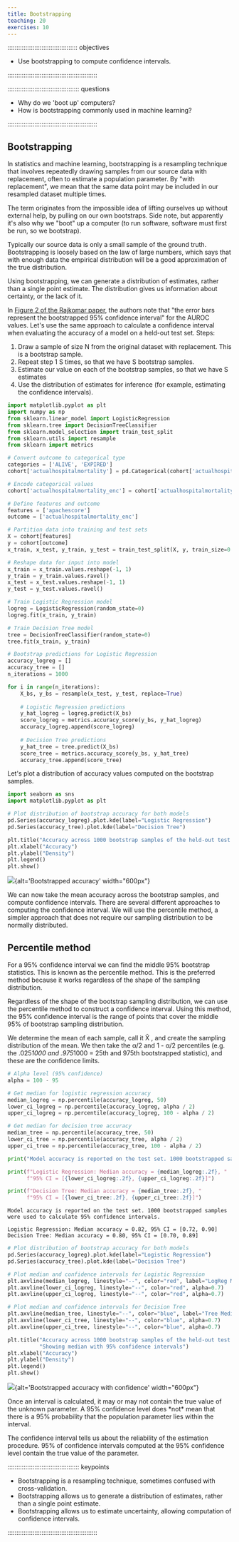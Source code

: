 ```yaml
---
title: Bootstrapping
teaching: 20
exercises: 10
---
```


::::::::::::::::::::::::::::::::::::::: objectives

- Use bootstrapping to compute confidence intervals.

::::::::::::::::::::::::::::::::::::::::::::::::::

:::::::::::::::::::::::::::::::::::::::: questions

- Why do we 'boot up' computers?
- How is bootstrapping commonly used in machine learning?

::::::::::::::::::::::::::::::::::::::::::::::::::

## Bootstrapping

In statistics and machine learning, bootstrapping is a resampling technique that involves repeatedly drawing samples from our source data with replacement, often to estimate a population parameter. By "with replacement", we mean that the same data point may be included in our resampled dataset multiple times.

The term originates from the impossible idea of lifting ourselves up without external help, by pulling on our own bootstraps. Side note, but apparently it's also why we "boot" up a computer (to run software, software must first be run, so we bootstrap).

Typically our source data is only a small sample of the ground truth. Bootstrapping is loosely based on the law of large numbers, which says that with enough data the empirical distribution will be a good approximation of the true distribution.

Using bootstrapping, we can generate a distribution of estimates, rather than a single point estimate. The distribution gives us information about certainty, or the lack of it.

In [Figure 2 of the Rajkomar paper](https://www.nature.com/articles/s41746-018-0029-1/figures/2), the authors note that "the error bars represent the bootstrapped 95% confidence interval" for the AUROC values. Let's use the same approach to calculate a confidence interval when evaluating the accuracy of a model on a held-out test set. Steps:

1. Draw a sample of size N from the original dataset with replacement. This is a bootstrap sample.
2. Repeat step 1 S times, so that we have S bootstrap samples.
3. Estimate our value on each of the bootstrap samples, so that we have S estimates
4. Use the distribution of estimates for inference (for example, estimating the confidence intervals).

```python
import matplotlib.pyplot as plt
import numpy as np
from sklearn.linear_model import LogisticRegression
from sklearn.tree import DecisionTreeClassifier
from sklearn.model_selection import train_test_split
from sklearn.utils import resample
from sklearn import metrics

# Convert outcome to categorical type
categories = ['ALIVE', 'EXPIRED']
cohort['actualhospitalmortality'] = pd.Categorical(cohort['actualhospitalmortality'], categories=categories)

# Encode categorical values
cohort['actualhospitalmortality_enc'] = cohort['actualhospitalmortality'].cat.codes

# Define features and outcome
features = ['apachescore']
outcome = ['actualhospitalmortality_enc']

# Partition data into training and test sets
X = cohort[features]
y = cohort[outcome]
x_train, x_test, y_train, y_test = train_test_split(X, y, train_size=0.7, random_state=42)

# Reshape data for input into model
x_train = x_train.values.reshape(-1, 1)
y_train = y_train.values.ravel()
x_test = x_test.values.reshape(-1, 1)
y_test = y_test.values.ravel()

# Train Logistic Regression model
logreg = LogisticRegression(random_state=0)
logreg.fit(x_train, y_train)

# Train Decision Tree model
tree = DecisionTreeClassifier(random_state=0)
tree.fit(x_train, y_train)

# Bootstrap predictions for Logistic Regression
accuracy_logreg = []
accuracy_tree = []
n_iterations = 1000

for i in range(n_iterations):
    X_bs, y_bs = resample(x_test, y_test, replace=True)
    
    # Logistic Regression predictions
    y_hat_logreg = logreg.predict(X_bs)
    score_logreg = metrics.accuracy_score(y_bs, y_hat_logreg)
    accuracy_logreg.append(score_logreg)
    
    # Decision Tree predictions
    y_hat_tree = tree.predict(X_bs)
    score_tree = metrics.accuracy_score(y_bs, y_hat_tree)
    accuracy_tree.append(score_tree)
```

Let's plot a distribution of accuracy values computed on the bootstrap samples.

```python
import seaborn as sns
import matplotlib.pyplot as plt

# Plot distribution of bootstrap accuracy for both models
pd.Series(accuracy_logreg).plot.kde(label="Logistic Regression")
pd.Series(accuracy_tree).plot.kde(label="Decision Tree")

plt.title("Accuracy across 1000 bootstrap samples of the held-out test set")
plt.xlabel("Accuracy")
plt.ylabel("Density")
plt.legend()
plt.show()
```

![](fig/section8-fig1-1.png){alt='Bootstrapped accuracy' width="600px"}

We can now take the mean accuracy across the bootstrap samples, and compute confidence intervals. There are several different approaches to computing the confidence interval. We will use the percentile method, a simpler approach that does not require our sampling distribution to be normally distributed.

## Percentile method

For a 95% confidence interval we can find the middle 95% bootstrap statistics. This is known as the percentile method. This is the preferred method because it works regardless of the shape of the sampling distribution.

Regardless of the shape of the bootstrap sampling distribution, we can use the percentile method to construct a confidence interval. Using this method, the 95% confidence interval is the range of points that cover the middle 95% of bootstrap sampling distribution.

We determine the mean of each sample, call it X̄ , and create the sampling distribution of the mean. We then take the α/2 and 1 - α/2 percentiles (e.g. the .025*1000 and .975*1000 = 25th and 975th bootstrapped statistic), and these are the confidence limits.

```python
# Alpha level (95% confidence)
alpha = 100 - 95

# Get median for logistic regression accuracy
median_logreg = np.percentile(accuracy_logreg, 50)
lower_ci_logreg = np.percentile(accuracy_logreg, alpha / 2)
upper_ci_logreg = np.percentile(accuracy_logreg, 100 - alpha / 2)

# Get median for decision tree accuracy
median_tree = np.percentile(accuracy_tree, 50)
lower_ci_tree = np.percentile(accuracy_tree, alpha / 2)
upper_ci_tree = np.percentile(accuracy_tree, 100 - alpha / 2)

print("Model accuracy is reported on the test set. 1000 bootstrapped samples were used to calculate 95% confidence intervals.\n")

print(f"Logistic Regression: Median accuracy = {median_logreg:.2f}, "
      f"95% CI = [{lower_ci_logreg:.2f}, {upper_ci_logreg:.2f}]")

print(f"Decision Tree: Median accuracy = {median_tree:.2f}, "
      f"95% CI = [{lower_ci_tree:.2f}, {upper_ci_tree:.2f}]")
```

```output
Model accuracy is reported on the test set. 1000 bootstrapped samples were used to calculate 95% confidence intervals.

Logistic Regression: Median accuracy = 0.82, 95% CI = [0.72, 0.90]
Decision Tree: Median accuracy = 0.80, 95% CI = [0.70, 0.89]
```

```python
# Plot distribution of bootstrap accuracy for both models
pd.Series(accuracy_logreg).plot.kde(label="Logistic Regression")
pd.Series(accuracy_tree).plot.kde(label="Decision Tree")

# Plot median and confidence intervals for Logistic Regression
plt.axvline(median_logreg, linestyle="--", color="red", label="LogReg Median")
plt.axvline(lower_ci_logreg, linestyle="--", color="red", alpha=0.7)
plt.axvline(upper_ci_logreg, linestyle="--", color="red", alpha=0.7)

# Plot median and confidence intervals for Decision Tree
plt.axvline(median_tree, linestyle="--", color="blue", label="Tree Median")
plt.axvline(lower_ci_tree, linestyle="--", color="blue", alpha=0.7)
plt.axvline(upper_ci_tree, linestyle="--", color="blue", alpha=0.7)

plt.title("Accuracy across 1000 bootstrap samples of the held-out test set\n"
          "Showing median with 95% confidence intervals")
plt.xlabel("Accuracy")
plt.ylabel("Density")
plt.legend()
plt.show()
```

![](fig/section8-fig2-1.png){alt='Bootstrapped accuracy with confidence' width="600px"}

Once an interval is calculated, it may or may not contain the true value of the unknown parameter. A 95% confidence level does \*not\* mean that there is a 95% probability that the population parameter lies within the interval.

The confidence interval tells us about the reliability of the estimation procedure. 95% of confidence intervals computed at the 95% confidence level contain the true value of the parameter.



:::::::::::::::::::::::::::::::::::::::: keypoints

- Bootstrapping is a resampling technique, sometimes confused with cross-validation.
- Bootstrapping allows us to generate a distribution of estimates, rather than a single point estimate.
- Bootstrapping allows us to estimate uncertainty, allowing computation of confidence intervals.

::::::::::::::::::::::::::::::::::::::::::::::::::


